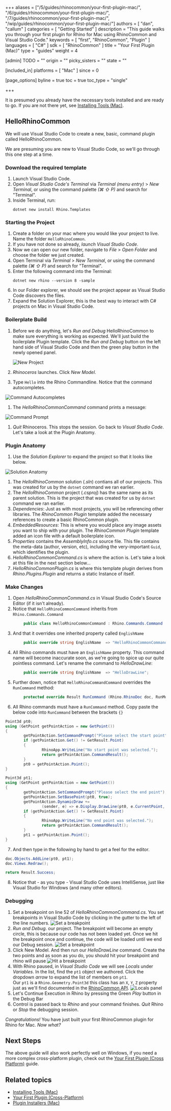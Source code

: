 +++
aliases = ["/5/guides/rhinocommon/your-first-plugin-mac/", "/6/guides/rhinocommon/your-first-plugin-mac/", "/7/guides/rhinocommon/your-first-plugin-mac/", "/wip/guides/rhinocommon/your-first-plugin-mac/"]
authors = [ "dan", "callum" ]
categories = [ "Getting Started" ]
description = "This guide walks you through your first plugin for Rhino for Mac using RhinoCommon and Visual Studio Code."
keywords = [ "first", "RhinoCommon", "Plugin" ]
languages = [ "C#" ]
sdk = [ "RhinoCommon" ]
title = "Your First Plugin (Mac)"
type = "guides"
weight = 4

[admin]
TODO = ""
origin = ""
picky_sisters = ""
state = ""

[included_in]
platforms = [ "Mac" ]
since = 0

[page_options]
byline = true
toc = true
toc_type = "single"

+++


It is presumed you already have the necessary tools installed and are ready to go. If you are not there yet, see [Installing Tools (Mac)](/guides/rhinocommon/installing-tools-mac).

## HelloRhinoCommon

We will use Visual Studio Code to create a new, basic, command plugin called HelloRhinoCommon.

We are presuming you are new to Visual Studio Code, so we'll go through this one step at a time.

### Download the required template

1. Launch Visual Studio Code.
1. Open *Visual Studio Code's Terminal* via *Terminal (menu entry)* > *New Terminal*, or using the command palette _(⌘ ⇧ P)_ and search for "Terminal".
1. Inside Terminal, run:
    ``` pwsh
    dotnet new install Rhino.Templates
    ```

### Starting the Project

1. Create a folder on your mac where you would like your project to live. Name the folder `HelloRhinoCommon`.
1. If you have not done so already, *launch Visual Studio Code*.
1. Now we can open our new folder, navigate to *File* > *Open Folder* and choose the folder we just created.
1. Open Terminal via *Terminal* > *New Terminal*, or using the command palette _(⌘ ⇧ P)_ and search for "Terminal".
1. Enter the following command into the Terminal:
   ```pwsh
   dotnet new rhino --version 8 -sample
   ```
1. In our Folder explorer, we should see the project appear as Visual Studio Code discovers the files.
1. Expand the Solution Explorer, this is the best way to interact with C# projects on Mac in Visual Studio Code.

### Boilerplate Build
1. Before we do anything, let's *Run and Debug* HelloRhinoCommon to make sure everything is working as expected. We'll just build the boilerplate Plugin template. Click the *Run and Debug* button on the left hand side of Visual Studio Code and then the green play button in the newly opened panel.

    ![New Project](/images/your-first-plugin-mac-03.png)

1. *Rhinoceros* launches. Click *New Model*.
1. Type `Hello` into the Rhino Commandline.  Notice that the command autocompletes.

![Command Autocompletes](/images/your-first-plugin-mac-04.png)

1. The *HelloRhinoCommonCommand* command prints a message:

![Command Prompt](/images/your-first-plugin-mac-05.png)

1. *Quit* Rhinoceros. This stops the session. Go back to *Visual Studio Code*. Let's take a look at the Plugin Anatomy.

### Plugin Anatomy

1. Use the *Solution Explorer* to expand the project so that it looks like below.

![Solution Anatomy](/images/your-first-plugin-mac-06.png)

1. The *HelloRhinoCommon* solution (*.sln*) contians all of our projects. This was created for us by the `dotnet` command we ran earlier.
1. The *HelloRhinoCommon* project (*.csproj*) has the same name as its parent solution. This is the project that was created for us by `dotnet` command we ran earlier.
1. *Dependencies*: Just as with most projects, you will be referencing other libraries. The *RhinoCommon Plugin* template added the necessary references to create a basic RhinoCommon plugin.
1. *EmbeddedResources*: This is where you would place any image assets you want to ship with your plugin. The *RhinoCommon Plugin* template added an icon file with a default boilerplate icon.
1. *Properties* contains the *AssemblyInfo.cs* source file.  This file contains the meta-data (author, version, etc), including the very-important `Guid`, which identifies the plugin.
1. *HelloRhinoCommonCommand.cs* is where the action is.  Let's take a look at this file in the next section below...
1. *HelloRhinoCommonPlugin.cs* is where this template plugin derives from *Rhino.Plugins.Plugin* and returns a static Instance of itself.  

### Make Changes

1. Open *HelloRhinoCommonCommand.cs* in Visual Studio Code's Source Editor (if it isn't already).
2. Notice that `HelloRhinoCommonCommand` inherits from `Rhino.Commands.Command`

``` c#
        public class HelloRhinoCommonCommand : Rhino.Commands.Command
```

3. And that it overrides one inherited property called `EnglishName`

``` c#
        public override string EnglishName  => "HelloRhinoCommonCommand";
```

4. All Rhino commands must have an `EnglishName` property.  This command name will become inaccurate soon, as we're going to spice up our quite pointless command. Let's rename the command to *HelloDrawLine*:

``` c#
        public override string EnglishName  => "HelloDrawLine";
```

5. Further down, notice that `HelloRhinoCommandCommand` overrides the `RunCommand` method:

``` c#
        protected override Result RunCommand (Rhino.RhinoDoc doc, RunMode mode)
```

6. All Rhino commands must have a `RunCommand` method. Copy paste the below code into `RunCommand` between the brackets `{}`

``` c#
Point3d pt0;
using (GetPoint getPointAction = new GetPoint())
{
        getPointAction.SetCommandPrompt("Please select the start point");
        if (getPointAction.Get() != GetResult.Point)
        {
                RhinoApp.WriteLine("No start point was selected.");
                return getPointAction.CommandResult();
        }
        pt0 = getPointAction.Point();
}

Point3d pt1;
using (GetPoint getPointAction = new GetPoint())
{
        getPointAction.SetCommandPrompt("Please select the end point");
        getPointAction.SetBasePoint(pt0, true);
        getPointAction.DynamicDraw +=
                (sender, e) => e.Display.DrawLine(pt0, e.CurrentPoint, System.Drawing.Color.DarkRed);
        if (getPointAction.Get() != GetResult.Point)
        {
                RhinoApp.WriteLine("No end point was selected.");
                return getPointAction.CommandResult();
        }
        pt1 = getPointAction.Point();
}
```

7. And then type in the following by hand to get a feel for the editor.

``` c#
doc.Objects.AddLine(pt0, pt1);
doc.Views.Redraw();

return Result.Success;
```

8. Notice that - as you type - Visual Studio Code uses IntelliSense, just like Visual Studio for Windows (and many other editors).


### Debugging

1. Set a breakpoint on line 52 of *HelloRhinoCommonCommand.cs*.  You set breakpoints in Visual Studio Code by clicking in the gutter to the left of the line numbers.
![Set a breakpoint](/images/your-first-plugin-mac-07.png)
1. *Run and Debug*. our project. The breakpoint will become an empty circle, this is because our code has not been loaded yet. Once we hit the breakpoint once and continue, the code will be loaded until we end our Debug session.
![Set a breakpoint](/images/your-first-plugin-mac-08.png)
1. Click New Model. And then run our *HelloDrawLine* command. Create the two points and as soon as you do, you should hit your breakpoint and rhino will pause
![Hit a breakpoint](/images/your-first-plugin-mac-09.png)
1. With Rhino paused, in *Visual Studio Code* we will see *Locals* under *Variables*.  In the list, find the `pt1` object we authored.  Click the dropdown *arrow* to expand the list of members on `pt1`.  
Our `pt1` is a `Rhino.Geometry.Point3d` this class has an `X`, `Y`, `Z` property just as we'll find documented in the [RhinoCommon API](https://developer.rhino3d.com/api/rhinocommon/rhino.geometry.point3d).
![Locals panel](/images/your-first-plugin-mac-10.png)
4. Let's Continue Execution in Rhino by pressing the Green *Play* button in the Debug Bar
1. Control is passed back to *Rhino* and your command finishes.  *Quit* Rhino or *Stop* the debugging session.

*Congratulations!*  You have just built your first RhinoCommon plugin for Rhino for Mac.  *Now what?*

## Next Steps

The above guide will also work perfectly well on Windows, if you need a more complex cross-platform plugin, check out the [Your First Plugin (Cross Platform)](/guides/rhinocommon/your-first-plugin-crossplatform) guide.

## Related topics

- [Installing Tools (Mac)](/guides/rhinocommon/installing-tools-mac)
- [Your First Plugin (Cross-Platform)](/guides/rhinocommon/your-first-plugin-crossplatform)
- [Plugin Installers (Mac)](/guides/rhinocommon/plugin-installers-mac)
